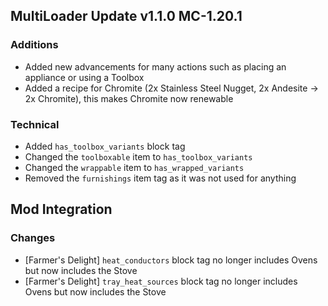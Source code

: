 ## MultiLoader Update v1.1.0 MC-1.20.1

### Additions
- Added new advancements for many actions such as placing an appliance or using a Toolbox
- Added a recipe for Chromite (2x Stainless Steel Nugget, 2x Andesite -> 2x Chromite), this makes Chromite now renewable

### Technical
- Added `has_toolbox_variants` block tag
- Changed the `toolboxable` item to `has_toolbox_variants`
- Changed the `wrappable` item to `has_wrapped_variants`
- Removed the `furnishings` item tag as it was not used for anything

## Mod Integration
### Changes
- [Farmer's Delight] `heat_conductors` block tag no longer includes Ovens but now includes the Stove
- [Farmer's Delight] `tray_heat_sources` block tag no longer includes Ovens but now includes the Stove